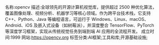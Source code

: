 名称:opencv
描述:全球领先的开源计算机视觉库，提供超过 2500 种优化算法，覆盖图像处理、视频分析、机器学习等核心领域。作为跨平台技术栈，它支持 C++、Python、Java 等编程语言，可运行于 Windows、Linux、macOS、Android、iOS 及嵌入式设备（如树莓派），并深度整合 TensorFlow、PyTorch 等深度学习框架，实现从传统视觉任务到端到端 AI 应用的全流程开发。
成立时间:1999
网站:https://opencv.org
标签分类:AI框架;工具和库;开源基础设施;
